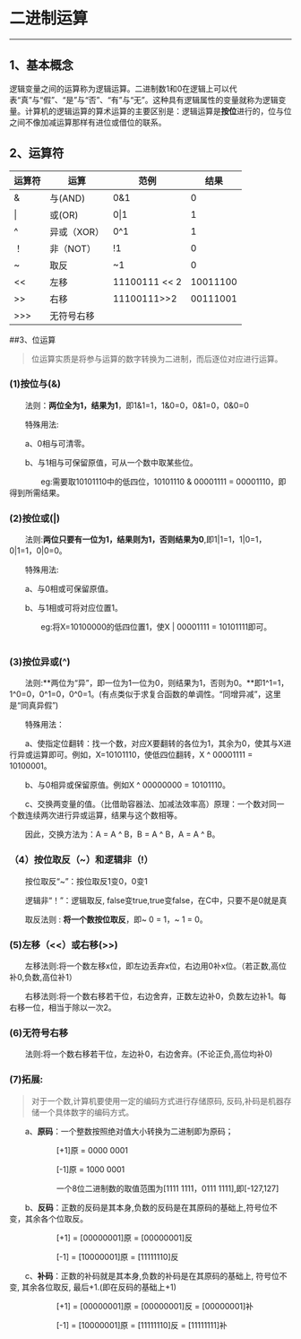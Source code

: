 ﻿# 二进制运算

---

## 1、基本概念

逻辑变量之间的运算称为逻辑运算。二进制数1和0在逻辑上可以代表“真”与“假”、“是”与“否”、“有”与“无”。这种具有逻辑属性的变量就称为逻辑变量。计算机的逻辑运算的算术运算的主要区别是：逻辑运算是**按位**进行的，位与位之间不像加减运算那样有进位或借位的联系。

## 2、运算符

| 运算符 | 运算 | 范例 | 结果 |
| ----- | ----- | ---- | --- |
| & | 与(AND) | 0&1 | 0 |
|\||或(OR)|0\|1|1|
|^|异或（XOR）|0^1|1|
|！|非（NOT）|!1|0|
|~|取反|~1|0|
|<<|左移|11100111 << 2 | 10011100|
|\>>|右移|11100111>>2|00111001|
|\>>>|无符号右移|

##3、位运算

>位运算实质是将参与运算的数字转换为二进制，而后逐位对应进行运算。

### (1)按位与(&)
  法则：**两位全为1，结果为1**，即1&1=1，1&0=0，0&1=0，0&0=0 

  特殊用法:

  a、0相与可清零。

  b、与1相与可保留原值，可从一个数中取某些位。

    eg:需要取10101110中的低四位，10101110 & 00001111 = 00001110，即得到所需结果。
    

### (2)按位或(|)
  法则:**两位只要有一位为1，结果则为1，否则结果为0**,即1|1=1，1|0=1，0|1=1，0|0=0。

  特殊用法:

  a、与0相或可保留原值。

  b、与1相或可将对应位置1。

    eg:将X=10100000的低四位置1，使X | 00001111 = 10101111即可。
    
### (3)按位异或(^)
  法则:**两位为“异”，即一位为1一位为0，则结果为1，否则为0。**即1^1=1，1^0=0，0^1=0，0^0=1。(有点类似于求复合函数的单调性。“同增异减”，这里是“同真异假”)


  特殊用法：

  a、使指定位翻转：找一个数，对应X要翻转的各位为1，其余为0，使其与X进行异或运算即可。例如，X=10101110，使低四位翻转，X ^ 00001111 = 10100001。

  b、与0相异或保留原值。例如X ^ 00000000 = 10101110。

  c、交换两变量的值。（比借助容器法、加减法效率高）原理：一个数对同一个数连续两次进行异或运算，结果与这个数相等。

  因此，交换方法为：A = A ^ B，B = A ^ B，A = A ^ B。
  

### （4）按位取反（~）和逻辑非（!）
  按位取反“~”：按位取反1变0，0变1

  逻辑非“！”：逻辑取反, false变true,true变false，在C中，只要不是0就是真

  取反法则 :  **将一个数按位取反**，即~ 0 = 1，~ 1 = 0。

### (5)左移（<<）或右移(>>)
  左移法则:将一个数左移x位，即左边丢弃x位，右边用0补x位。（若正数,高位补0,负数,高位补1）

  右移法则:将一个数右移若干位，右边舍弃，正数左边补0，负数左边补1。每右移一位，相当于除以一次2。
  
### (6)无符号右移
  法则:将一个数右移若干位，左边补0，右边舍弃。(不论正负,高位均补0)

### (7)拓展:
>对于一个数,计算机要使用一定的编码方式进行存储原码, 反码,补码是机器存储一个具体数字的编码方式。

  a、**原码**：一个整数按照绝对值大小转换为二进制即为原码；

      [+1]原 = 0000 0001

      [-1]原 = 1000 0001

      一个8位二进制数的取值范围为[1111 1111，0111 1111],即[-127,127]

  b、**反码**：正数的反码是其本身,负数的反码是在其原码的基础上,符号位不变，其余各个位取反。

      [+1] = [00000001]原 = [00000001]反

      [-1] = [10000001]原 = [11111110]反

  c、**补码**：正数的补码就是其本身,负数的补码是在其原码的基础上, 符号位不变, 其余各位取反, 最后+1.(即在反码的基础上+1)

      [+1] = [00000001]原 = [00000001]反 = [00000001]补

      [-1] = [10000001]原 = [11111110]反 = [11111111]补






